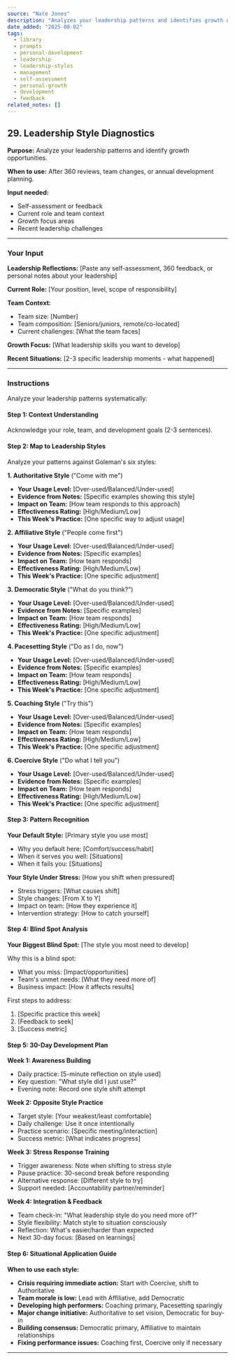 ```yaml
---
source: "Nate Jones"
description: "Analyzes your leadership patterns and identifies growth opportunities."
date_added: "2025-08-02"
tags:
  - library
  - prompts
  - personal-development
  - leadership
  - leadership-styles
  - management
  - self-assessment
  - personal-growth
  - development
  - feedback
related_notes: []
---
```

## 29. Leadership Style Diagnostics

**Purpose:** Analyze your leadership patterns and identify growth opportunities.

**When to use:** After 360 reviews, team changes, or annual development planning.

**Input needed:**

*   Self-assessment or feedback
*   Current role and team context
*   Growth focus areas
*   Recent leadership challenges

---

### Your Input

**Leadership Reflections:** [Paste any self-assessment, 360 feedback, or personal notes about your leadership]

**Current Role:** [Your position, level, scope of responsibility]

**Team Context:**

*   Team size: [Number]
*   Team composition: [Seniors/juniors, remote/co-located]
*   Current challenges: [What the team faces]

**Growth Focus:** [What leadership skills you want to develop]

**Recent Situations:** [2-3 specific leadership moments - what happened]

---

### Instructions

Analyze your leadership patterns systematically:

#### Step 1: Context Understanding

Acknowledge your role, team, and development goals (2-3 sentences).

#### Step 2: Map to Leadership Styles

Analyze your patterns against Goleman's six styles:

**1. Authoritative Style** ("Come with me")

*   **Your Usage Level:** [Over-used/Balanced/Under-used]
*   **Evidence from Notes:** [Specific examples showing this style]
*   **Impact on Team:** [How team responds to this approach]
*   **Effectiveness Rating:** [High/Medium/Low]
*   **This Week's Practice:** [One specific way to adjust usage]

**2. Affiliative Style** ("People come first")

*   **Your Usage Level:** [Over-used/Balanced/Under-used]
*   **Evidence from Notes:** [Specific examples]
*   **Impact on Team:** [How team responds]
*   **Effectiveness Rating:** [High/Medium/Low]
*   **This Week's Practice:** [One specific adjustment]

**3. Democratic Style** ("What do you think?")

*   **Your Usage Level:** [Over-used/Balanced/Under-used]
*   **Evidence from Notes:** [Specific examples]
*   **Impact on Team:** [How team responds]
*   **Effectiveness Rating:** [High/Medium/Low]
*   **This Week's Practice:** [One specific adjustment]

**4. Pacesetting Style** ("Do as I do, now")

*   **Your Usage Level:** [Over-used/Balanced/Under-used]
*   **Evidence from Notes:** [Specific examples]
*   **Impact on Team:** [How team responds]
*   **Effectiveness Rating:** [High/Medium/Low]
*   **This Week's Practice:** [One specific adjustment]

**5. Coaching Style** ("Try this")

*   **Your Usage Level:** [Over-used/Balanced/Under-used]
*   **Evidence from Notes:** [Specific examples]
*   **Impact on Team:** [How team responds]
*   **Effectiveness Rating:** [High/Medium/Low]
*   **This Week's Practice:** [One specific adjustment]

**6. Coercive Style** ("Do what I tell you")

*   **Your Usage Level:** [Over-used/Balanced/Under-used]
*   **Evidence from Notes:** [Specific examples]
*   **Impact on Team:** [How team responds]
*   **Effectiveness Rating:** [High/Medium/Low]
*   **This Week's Practice:** [One specific adjustment]

#### Step 3: Pattern Recognition

**Your Default Style:** [Primary style you use most]

*   Why you default here: [Comfort/success/habit]
*   When it serves you well: [Situations]
*   When it fails you: [Situations]

**Your Style Under Stress:** [How you shift when pressured]

*   Stress triggers: [What causes shift]
*   Style changes: [From X to Y]
*   Impact on team: [How they experience it]
*   Intervention strategy: [How to catch yourself]

#### Step 4: Blind Spot Analysis

**Your Biggest Blind Spot:** [The style you most need to develop]

Why this is a blind spot:

*   What you miss: [Impact/opportunities]
*   Team's unmet needs: [What they need more of]
*   Business impact: [How it affects results]

First steps to address:

1.  [Specific practice this week]
2.  [Feedback to seek]
3.  [Success metric]

#### Step 5: 30-Day Development Plan

**Week 1: Awareness Building**

*   Daily practice: [5-minute reflection on style used]
*   Key question: "What style did I just use?"
*   Evening note: Record one style shift attempt

**Week 2: Opposite Style Practice**

*   Target style: [Your weakest/least comfortable]
*   Daily challenge: Use it once intentionally
*   Practice scenario: [Specific meeting/interaction]
*   Success metric: [What indicates progress]

**Week 3: Stress Response Training**

*   Trigger awareness: Note when shifting to stress style
*   Pause practice: 30-second break before responding
*   Alternative response: [Different style to try]
*   Support needed: [Accountability partner/reminder]

**Week 4: Integration & Feedback**

*   Team check-in: "What leadership style do you need more of?"
*   Style flexibility: Match style to situation consciously
*   Reflection: What's easier/harder than expected
*   Next 30-day focus: [Based on learnings]

#### Step 6: Situational Application Guide

**When to use each style:**

*   **Crisis requiring immediate action:** Start with Coercive, shift to Authoritative
*   **Team morale is low:** Lead with Affiliative, add Democratic
*   **Developing high performers:** Coaching primary, Pacesetting sparingly
*   **Major change initiative:** Authoritative to set vision, Democratic for buy-in
*   **Building consensus:** Democratic primary, Affiliative to maintain relationships
*   **Fixing performance issues:** Coaching first, Coercive only if necessary

---
